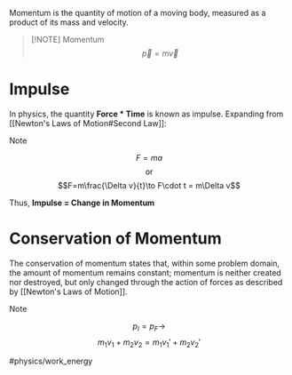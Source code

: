 Momentum is the quantity of motion of a moving body, measured as a product of its mass and velocity.

> [!NOTE] Momentum
> $$\vec{p}=m \vec{v}$$

# Impulse
In physics, the quantity **Force * Time** is known as impulse. Expanding from [[Newton's Laws of Motion#Second Law]]:
> [!NOTE]
> $$F=ma$$ $$\text{or}$$ $$F=m\frac{\Delta v}{t}\to F\cdot t = m\Delta v$$

Thus, **Impulse = Change in Momentum**

# Conservation of Momentum
The conservation of momentum states that, within some problem domain, the amount of momentum remains constant; momentum is neither created nor destroyed, but only changed through the action of forces as described by [[Newton's Laws of Motion]].
> [!NOTE]
> $$p_{I} = p_{F}\to$$
> $$m_{1}v_{1}+m_{2}v_{2}=m_{1}v_{1}'+m_{2}v_{2}'$$

#physics/work_energy 